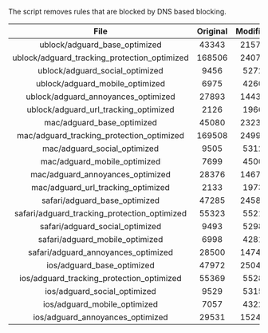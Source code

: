 The script removes rules that are blocked by DNS based blocking.


| File | Original | Modified |
|:----:|:-----:|:-----:|
| ublock/adguard_base_optimized | 43343 | 21577 |
| ublock/adguard_tracking_protection_optimized | 168506 | 24078 |
| ublock/adguard_social_optimized | 9456 | 5272 |
| ublock/adguard_mobile_optimized | 6975 | 4260 |
| ublock/adguard_annoyances_optimized | 27893 | 14436 |
| ublock/adguard_url_tracking_optimized | 2126 | 1966 |
| mac/adguard_base_optimized | 45080 | 23235 |
| mac/adguard_tracking_protection_optimized | 169508 | 24990 |
| mac/adguard_social_optimized | 9505 | 5312 |
| mac/adguard_mobile_optimized | 7699 | 4500 |
| mac/adguard_annoyances_optimized | 28376 | 14671 |
| mac/adguard_url_tracking_optimized | 2133 | 1973 |
| safari/adguard_base_optimized | 47285 | 24587 |
| safari/adguard_tracking_protection_optimized | 55323 | 5521 |
| safari/adguard_social_optimized | 9493 | 5298 |
| safari/adguard_mobile_optimized | 6998 | 4281 |
| safari/adguard_annoyances_optimized | 28500 | 14748 |
| ios/adguard_base_optimized | 47972 | 25047 |
| ios/adguard_tracking_protection_optimized | 55369 | 5528 |
| ios/adguard_social_optimized | 9529 | 5315 |
| ios/adguard_mobile_optimized | 7057 | 4322 |
| ios/adguard_annoyances_optimized | 29531 | 15241 |